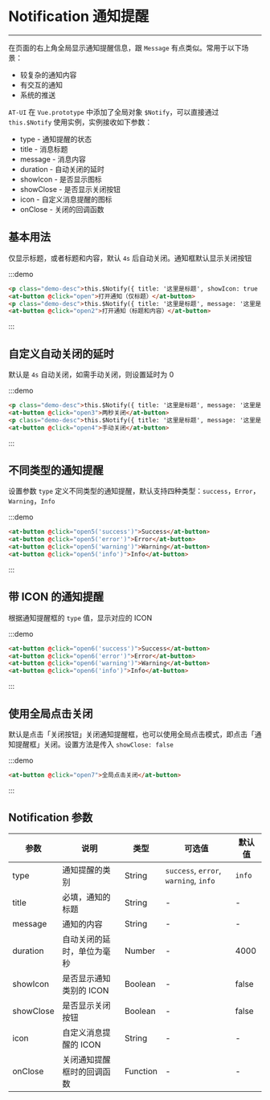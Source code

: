 
# Notification 通知提醒

----

在页面的右上角全局显示通知提醒信息，跟 `Message` 有点类似。常用于以下场景：
- 较复杂的通知内容
- 有交互的通知
- 系统的推送

`AT-UI` 在 `Vue.prototype` 中添加了全局对象 `$Notify`，可以直接通过 `this.$Notify` 使用实例，实例接收如下参数：
- type - 通知提醒的状态
- title - 消息标题
- message - 消息内容
- duration - 自动关闭的延时
- showIcon - 是否显示图标
- showClose - 是否显示关闭按钮
- icon - 自定义消息提醒的图标
- onClose - 关闭的回调函数


## 基本用法

仅显示标题，或者标题和内容，默认 `4s` 后自动关闭。通知框默认显示关闭按钮

:::demo
```html
<p class="demo-desc">this.$Notify({ title: '这里是标题', showIcon: true })</p>
<at-button @click="open">打开通知（仅标题）</at-button>
<p class="demo-desc">this.$Notify({ title: '这里是标题', message: '这里是内容，文案~~~' })</p>
<at-button @click="open2">打开通知（标题和内容）</at-button>
```
:::


## 自定义自动关闭的延时

默认是 `4s` 自动关闭，如需手动关闭，则设置延时为 0

:::demo
```html
<p class="demo-desc">this.$Notify({ title: '这里是标题', message: '这里是内容，文案~~~', duration: 2000 })</p>
<at-button @click="open3">两秒关闭</at-button>
<p class="demo-desc">this.$Notify({ title: '这里是标题', message: '这里是内容，文案~~~', duration: 0 })</p>
<at-button @click="open4">手动关闭</at-button>
```
:::


## 不同类型的通知提醒

设置参数 `type` 定义不同类型的通知提醒，默认支持四种类型：`success`，`Error`，`Warning`，`Info`

:::demo
```html
<at-button @click="open5('success')">Success</at-button>
<at-button @click="open5('error')">Error</at-button>
<at-button @click="open5('warning')">Warning</at-button>
<at-button @click="open5('info')">Info</at-button>
```
:::

## 带 ICON 的通知提醒

根据通知提醒框的 `type` 值，显示对应的 ICON

:::demo
```html
<at-button @click="open6('success')">Success</at-button>
<at-button @click="open6('error')">Error</at-button>
<at-button @click="open6('warning')">Warning</at-button>
<at-button @click="open6('info')">Info</at-button>
```
:::

## 使用全局点击关闭

默认是点击「关闭按钮」关闭通知提醒框，也可以使用全局点击模式，即点击「通知提醒框」关闭。设置方法是传入 `showClose: false`

:::demo
```html
<at-button @click="open7">全局点击关闭</at-button>
```
:::

## Notification 参数

| 参数      | 说明          | 类型      | 可选值                           | 默认值  |
|---------- |-------------- |---------- |--------------------------------  |-------- |
| type | 通知提醒的类别 | String | `success`, `error`, `warning`, `info` | `info` |
| title | 必填，通知的标题 | String | - | - |
| message | 通知的内容 | String | - | - |
| duration | 自动关闭的延时，单位为毫秒 | Number | - | 4000 |
| showIcon | 是否显示通知类别的 ICON | Boolean | - | false |
| showClose | 是否显示关闭按钮 | Boolean | - | false |
| icon | 自定义消息提醒的 ICON | String | - | - |
| onClose | 关闭通知提醒框时的回调函数 | Function | - | - |

<script>
export default {
  methods: {
    open() {
      this.$Notify({
        title: '这里是标题',
        showIcon: true
      })
    },
    open2() {
      this.$Notify({
        title: '这里是标题',
        message: '这里是内容，文案~~~'
      })
    },
    open3() {
      this.$Notify({
        title: '这里是标题',
        message: '这里是内容，文案~~~',
        duration: 2000
      })
    },
    open4() {
      this.$Notify({
        title: '这里是标题',
        message: '这里是内容，文案~~~',
        duration: 0
      })
    },
    open5(type) {
      this.$Notify({
        title: '这里是标题',
        message: '这里是内容，文案~~~',
        type: type
      })
    },
    open6(type) {
      this.$Notify({
        title: '这里是标题',
        message: '这里是内容，文案~~~',
        type: type,
        showIcon: true
      })
    },
    open7() {
      this.$Notify({
        title: '这里是标题',
        message: '这里是内容，文案~~~',
        showIcon: true,
        showClose: false
      })
    }
  }
}
</script>
